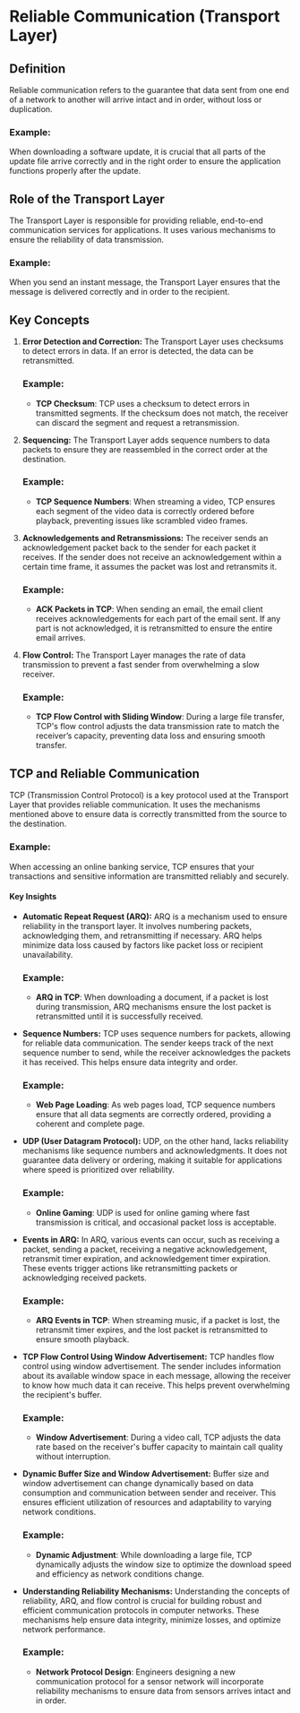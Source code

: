 # Reliable Communication (Transport Layer)

## Definition
Reliable communication refers to the guarantee that data sent from one end of a network to another will arrive intact and in order, without loss or duplication.

### Example:
When downloading a software update, it is crucial that all parts of the update file arrive correctly and in the right order to ensure the application functions properly after the update.

## Role of the Transport Layer
The Transport Layer is responsible for providing reliable, end-to-end communication services for applications. It uses various mechanisms to ensure the reliability of data transmission.

### Example:
When you send an instant message, the Transport Layer ensures that the message is delivered correctly and in order to the recipient.

## Key Concepts

1. **Error Detection and Correction:** The Transport Layer uses checksums to detect errors in data. If an error is detected, the data can be retransmitted.

    ### Example:
    - **TCP Checksum**: TCP uses a checksum to detect errors in transmitted segments. If the checksum does not match, the receiver can discard the segment and request a retransmission.

2. **Sequencing:** The Transport Layer adds sequence numbers to data packets to ensure they are reassembled in the correct order at the destination.

    ### Example:
    - **TCP Sequence Numbers**: When streaming a video, TCP ensures each segment of the video data is correctly ordered before playback, preventing issues like scrambled video frames.

3. **Acknowledgements and Retransmissions:** The receiver sends an acknowledgement packet back to the sender for each packet it receives. If the sender does not receive an acknowledgement within a certain time frame, it assumes the packet was lost and retransmits it.

    ### Example:
    - **ACK Packets in TCP**: When sending an email, the email client receives acknowledgements for each part of the email sent. If any part is not acknowledged, it is retransmitted to ensure the entire email arrives.

4. **Flow Control:** The Transport Layer manages the rate of data transmission to prevent a fast sender from overwhelming a slow receiver.

    ### Example:
    - **TCP Flow Control with Sliding Window**: During a large file transfer, TCP's flow control adjusts the data transmission rate to match the receiver’s capacity, preventing data loss and ensuring smooth transfer.

## TCP and Reliable Communication
TCP (Transmission Control Protocol) is a key protocol used at the Transport Layer that provides reliable communication. It uses the mechanisms mentioned above to ensure data is correctly transmitted from the source to the destination.

### Example:
When accessing an online banking service, TCP ensures that your transactions and sensitive information are transmitted reliably and securely.

#### Key Insights

- **Automatic Repeat Request (ARQ):** ARQ is a mechanism used to ensure reliability in the transport layer. It involves numbering packets, acknowledging them, and retransmitting if necessary. ARQ helps minimize data loss caused by factors like packet loss or recipient unavailability.

    ### Example:
    - **ARQ in TCP**: When downloading a document, if a packet is lost during transmission, ARQ mechanisms ensure the lost packet is retransmitted until it is successfully received.

- **Sequence Numbers:** TCP uses sequence numbers for packets, allowing for reliable data communication. The sender keeps track of the next sequence number to send, while the receiver acknowledges the packets it has received. This helps ensure data integrity and order.

    ### Example:
    - **Web Page Loading**: As web pages load, TCP sequence numbers ensure that all data segments are correctly ordered, providing a coherent and complete page.

- **UDP (User Datagram Protocol):** UDP, on the other hand, lacks reliability mechanisms like sequence numbers and acknowledgments. It does not guarantee data delivery or ordering, making it suitable for applications where speed is prioritized over reliability.

    ### Example:
    - **Online Gaming**: UDP is used for online gaming where fast transmission is critical, and occasional packet loss is acceptable.

- **Events in ARQ:** In ARQ, various events can occur, such as receiving a packet, sending a packet, receiving a negative acknowledgement, retransmit timer expiration, and acknowledgement timer expiration. These events trigger actions like retransmitting packets or acknowledging received packets.

    ### Example:
    - **ARQ Events in TCP**: When streaming music, if a packet is lost, the retransmit timer expires, and the lost packet is retransmitted to ensure smooth playback.

- **TCP Flow Control Using Window Advertisement:** TCP handles flow control using window advertisement. The sender includes information about its available window space in each message, allowing the receiver to know how much data it can receive. This helps prevent overwhelming the recipient's buffer.

    ### Example:
    - **Window Advertisement**: During a video call, TCP adjusts the data rate based on the receiver's buffer capacity to maintain call quality without interruption.

- **Dynamic Buffer Size and Window Advertisement:** Buffer size and window advertisement can change dynamically based on data consumption and communication between sender and receiver. This ensures efficient utilization of resources and adaptability to varying network conditions.

    ### Example:
    - **Dynamic Adjustment**: While downloading a large file, TCP dynamically adjusts the window size to optimize the download speed and efficiency as network conditions change.

- **Understanding Reliability Mechanisms:** Understanding the concepts of reliability, ARQ, and flow control is crucial for building robust and efficient communication protocols in computer networks. These mechanisms help ensure data integrity, minimize losses, and optimize network performance.

    ### Example:
    - **Network Protocol Design**: Engineers designing a new communication protocol for a sensor network will incorporate reliability mechanisms to ensure data from sensors arrives intact and in order.